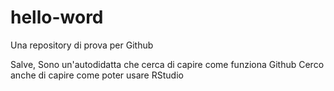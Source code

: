 # hello-word
Una repository di prova per Github

Salve,
Sono un'autodidatta che cerca di capire come funziona Github
Cerco anche di capire come poter usare RStudio
